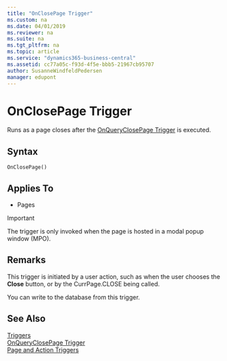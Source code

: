 ```yaml
---
title: "OnClosePage Trigger"
ms.custom: na
ms.date: 04/01/2019
ms.reviewer: na
ms.suite: na
ms.tgt_pltfrm: na
ms.topic: article
ms.service: "dynamics365-business-central"
ms.assetid: cc77a05c-f93d-4f5e-bbb5-21967cb95707
author: SusanneWindfeldPedersen
manager: edupont
---
```



# OnClosePage Trigger
Runs as a page closes after the [OnQueryClosePage Trigger](devenv-onqueryclosepage-trigger.md) is executed.  

## Syntax  

```  
OnClosePage()  
```  

## Applies To  

-   Pages  

<!--NAV
> [!IMPORTANT]  
>  The OnClosePage trigger is not fully supported by the [!INCLUDE[nav_web](../includes/nav_web_md.md)]. When the page displays in the [!INCLUDE[nav_web](../includes/nav_web_md.md)], the trigger is only invoked when the page is hosted in a modal popup window \(MPO\).
-->  

> [!IMPORTANT]  
>  The trigger is only invoked when the page is hosted in a modal popup window \(MPO\).

## Remarks  
 This trigger is initiated by a user action, such as when the user chooses the **Close** button, or by the CurrPage.CLOSE  being called.  

 You can write to the database from this trigger.

## See Also  
 [Triggers](devenv-triggers.md)  
 [OnQueryClosePage Trigger](devenv-onqueryclosepage-trigger.md)  
 [Page and Action Triggers](devenv-page-and-action-triggers.md)  